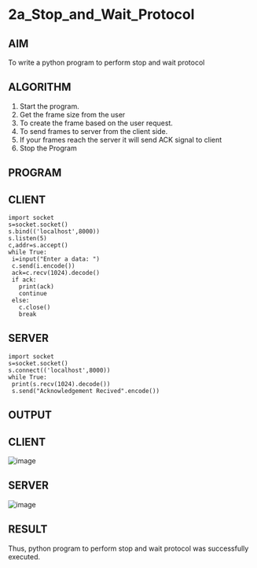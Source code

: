 # 2a_Stop_and_Wait_Protocol
## AIM 
To write a python program to perform stop and wait protocol
## ALGORITHM
1. Start the program.
2. Get the frame size from the user
3. To create the frame based on the user request.
4. To send frames to server from the client side.
5. If your frames reach the server it will send ACK signal to client
6. Stop the Program
## PROGRAM
## CLIENT
```
import socket
s=socket.socket()
s.bind(('localhost',8000))
s.listen(5)
c,addr=s.accept()
while True:
 i=input("Enter a data: ")
 c.send(i.encode())
 ack=c.recv(1024).decode()
 if ack:
   print(ack)
   continue
 else:
   c.close()
   break
```
## SERVER
```
import socket
s=socket.socket()
s.connect(('localhost',8000))
while True:
 print(s.recv(1024).decode())
 s.send("Acknowledgement Recived".encode())
```

## OUTPUT
## CLIENT
![image](https://github.com/Sabari-2005/2a_Stop_and_Wait_Protocol/assets/139338709/f640359e-a59b-475c-a710-40e4a3e18a17)
## SERVER
![image](https://github.com/Sabari-2005/2a_Stop_and_Wait_Protocol/assets/139338709/b29cf3e4-bbf9-48d3-9c90-c82f121df886)
## RESULT
Thus, python program to perform stop and wait protocol was successfully executed.
